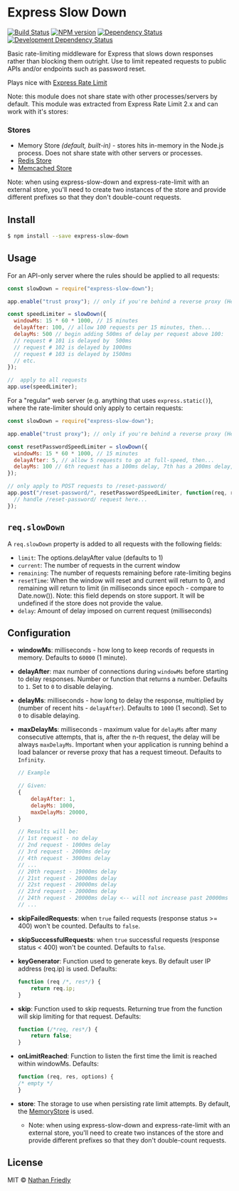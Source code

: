 # Express Slow Down

[![Build Status](https://secure.travis-ci.org/nfriedly/express-slow-down.png?branch=master)](http://travis-ci.org/nfriedly/express-slow-down)
[![NPM version](http://badge.fury.io/js/express-slow-down.png)](https://npmjs.org/package/express-slow-down "View this project on NPM")
[![Dependency Status](https://david-dm.org/nfriedly/express-slow-down.png?theme=shields.io)](https://david-dm.org/nfriedly/express-slow-down)
[![Development Dependency Status](https://david-dm.org/nfriedly/express-slow-down/dev-status.png?theme=shields.io)](https://david-dm.org/nfriedly/express-slow-down#info=devDependencies)

Basic rate-limiting middleware for Express that slows down responses rather than blocking them outright. Use to limit repeated requests to public APIs and/or endpoints such as password reset.

Plays nice with [Express Rate Limit](https://npmjs.org/package/express-rate-limit)

Note: this module does not share state with other processes/servers by default. This module was extracted from Express Rate Limit 2.x and can work with it's stores:

### Stores

- Memory Store _(default, built-in)_ - stores hits in-memory in the Node.js process. Does not share state with other servers or processes.
- [Redis Store](https://npmjs.com/package/rate-limit-redis)
- [Memcached Store](https://npmjs.org/package/rate-limit-memcached)

Note: when using express-slow-down and express-rate-limit with an external store, you'll need to create two instances of the store and provide different prefixes so that they don't double-count requests.

## Install

```sh
$ npm install --save express-slow-down
```

## Usage

For an API-only server where the rules should be applied to all requests:

```js
const slowDown = require("express-slow-down");

app.enable("trust proxy"); // only if you're behind a reverse proxy (Heroku, Bluemix, AWS if you use an ELB, custom Nginx setup, etc)

const speedLimiter = slowDown({
  windowMs: 15 * 60 * 1000, // 15 minutes
  delayAfter: 100, // allow 100 requests per 15 minutes, then...
  delayMs: 500 // begin adding 500ms of delay per request above 100:
  // request # 101 is delayed by  500ms
  // request # 102 is delayed by 1000ms
  // request # 103 is delayed by 1500ms
  // etc.
});

//  apply to all requests
app.use(speedLimiter);
```

For a "regular" web server (e.g. anything that uses `express.static()`), where the rate-limiter should only apply to certain requests:

```js
const slowDown = require("express-slow-down");

app.enable("trust proxy"); // only if you're behind a reverse proxy (Heroku, Bluemix, AWS if you use an ELB, custom Nginx setup, etc)

const resetPasswordSpeedLimiter = slowDown({
  windowMs: 15 * 60 * 1000, // 15 minutes
  delayAfter: 5, // allow 5 requests to go at full-speed, then...
  delayMs: 100 // 6th request has a 100ms delay, 7th has a 200ms delay, 8th gets 300ms, etc.
});

// only apply to POST requests to /reset-password/
app.post("/reset-password/", resetPasswordSpeedLimiter, function(req, res) {
  // handle /reset-password/ request here...
});
```

## `req.slowDown`

A `req.slowDown` property is added to all requests with the following fields:

- `limit`: The options.delayAfter value (defaults to 1)
- `current`: The number of requests in the current window
- `remaining`: The number of requests remaining before rate-limiting begins
- `resetTime`: When the window will reset and current will return to 0, and remaining will return to limit (in milliseconds since epoch - compare to Date.now()). Note: this field depends on store support. It will be undefined if the store does not provide the value.
- `delay`: Amount of delay imposed on current request (milliseconds)

## Configuration

- **windowMs**: milliseconds - how long to keep records of requests in memory. Defaults to `60000` (1 minute).
- **delayAfter**: max number of connections during `windowMs` before starting to delay responses. Number or function that returns a number. Defaults to `1`. Set to `0` to disable delaying.
- **delayMs**: milliseconds - how long to delay the response, multiplied by (number of recent hits - `delayAfter`). Defaults to `1000` (1 second). Set to `0` to disable delaying.
- **maxDelayMs**: milliseconds - maximum value for `delayMs` after many consecutive attempts, that is, after the n-th request, the delay will be always `maxDelayMs`. Important when your application is running behind a load balancer or reverse proxy that has a request timeout. Defaults to `Infinity`.

  ```javascript
  // Example

  // Given:
  {
      delayAfter: 1,
      delayMs: 1000,
      maxDelayMs: 20000,
  }

  // Results will be:
  // 1st request - no delay
  // 2nd request - 1000ms delay
  // 3rd request - 2000ms delay
  // 4th request - 3000ms delay
  // ...
  // 20th request - 19000ms delay
  // 21st request - 20000ms delay
  // 22st request - 20000ms delay
  // 23rd request - 20000ms delay
  // 24th request - 20000ms delay <-- will not increase past 20000ms
  // ...
  ```

- **skipFailedRequests**: when `true` failed requests (response status >= 400) won't be counted. Defaults to `false`.
- **skipSuccessfulRequests**: when `true` successful requests (response status < 400) won't be counted. Defaults to `false`.
- **keyGenerator**: Function used to generate keys. By default user IP address (req.ip) is used. Defaults:

  ```js
  function (req /*, res*/) {
      return req.ip;
  }
  ```

- **skip**: Function used to skip requests. Returning true from the function will skip limiting for that request. Defaults:

  ```js
  function (/*req, res*/) {
      return false;
  }
  ```

- **onLimitReached**: Function to listen the first time the limit is reached within windowMs. Defaults:

  ```js
  function (req, res, options) {
  /* empty */
  }
  ```

- **store**: The storage to use when persisting rate limit attempts. By default, the [MemoryStore](lib/memory-store.js) is used.
  - Note: when using express-slow-down and express-rate-limit with an external store, you'll need to create two instances of the store and provide different prefixes so that they don't double-count requests.

## License

MIT © [Nathan Friedly](http://nfriedly.com/)
